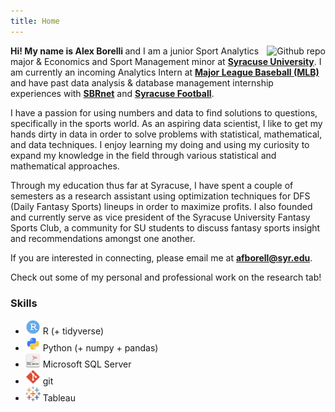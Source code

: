 ```yaml
---
title: Home
---
```


[<img src="borelli2.png" style="max-width:25%;min-width:50px;float:right;" alt="Github repo" />](https://github.com/afborell)

<b> Hi! My name is Alex Borelli </b> and I am a junior Sport Analytics major & Economics and Sport Management minor at [__Syracuse University__](https://www.syracuse.edu/). I am currently an incoming Analytics Intern at [__Major League Baseball (MLB)__](https://www.mlb.com/) and have past data analysis & database management internship experiences with [__SBRnet__](https://sportsmarketanalytics.com/home.aspx?rs=nf) and [__Syracuse Football__](https://cuse.com/sports/football). 

I have a passion for using numbers and data to find solutions to questions, specifically in the sports world. As an aspiring data scientist, I like to get my hands dirty in data in order to solve problems with statistical, mathematical, and data techniques. I enjoy learning my doing and using my curiosity to expand my knowledge in the field through various statistical and mathematical approaches.

Through my education thus far at Syracuse, I have spent a couple of semesters as a research assistant using optimization techniques for DFS (Daily Fantasy Sports) lineups in order to maximize profits. I also founded and currently serve as vice president of the Syracuse University Fantasy Sports Club, a community for SU students to discuss fantasy sports insight and recommendations amongst one another.

If you are interested in connecting, please email me at [__afborell@syr.edu__](afborell@syr.edu).
 
Check out some of my personal and professional work on the research tab!

### Skills

- <img src="rstudio.png" style="max-width:5%;min-width:5px"> R (+ tidyverse)
- <img src="python.png" style="max-width:5%;min-width:5px"> Python (+ numpy + pandas)
- <img src="sql-server.png" style="max-width:5%;min-width:5px"> Microsoft SQL Server
- <img src="git.png" style="max-width:5%;min-width:5px"> git
- <img src="tableau.svg" style="max-width:5%;min-width:5px"> Tableau

